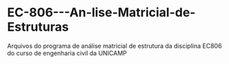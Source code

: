 # EC-806---An-lise-Matricial-de-Estruturas
Arquivos do programa de análise matricial de estrutura da disciplina EC806 do curso de engenharia civil da UNICAMP
